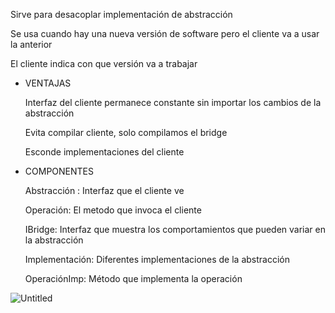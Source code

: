 Sirve para desacoplar implementación de abstracción

Se usa cuando hay una nueva versión de software pero el cliente va a usar la anterior

El cliente indica con que versión va a trabajar

- VENTAJAS
    
    Interfaz del cliente permanece constante sin importar los cambios de la abstracción
    
    Evita compilar cliente, solo compilamos el bridge
    
    Esconde implementaciones del cliente
    
- COMPONENTES
    
    Abstracción : Interfaz que el cliente ve
    
    Operación: El metodo que invoca el cliente
    
    IBridge: Interfaz que muestra los comportamientos que pueden variar en la abstracción
    
    Implementación: Diferentes implementaciones de la abstracción
    
    OperaciónImp: Método que implementa la operación
    

![Untitled](https://prod-files-secure.s3.us-west-2.amazonaws.com/ebed6a9d-7949-4002-81fd-e511808fdedb/6719d661-55a5-46fe-a519-815e08c9b08b/Untitled.png)
